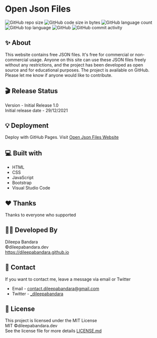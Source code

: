 # Open Json Files

![GitHub repo size](https://img.shields.io/github/repo-size/dileepabandara/openjsonfiles?color=red&label=repository%20size)
![GitHub code size in bytes](https://img.shields.io/github/languages/code-size/dileepabandara/openjsonfiles?color=red)
![GitHub language count](https://img.shields.io/github/languages/count/dileepabandara/openjsonfiles)
![GitHub top language](https://img.shields.io/github/languages/top/dileepabandara/openjsonfiles)
![GitHub](https://img.shields.io/github/license/dileepabandara/openjsonfiles?color=yellow)
![GitHub commit activity](https://img.shields.io/github/commit-activity/m/dileepabandara/openjsonfiles?color=brightgreen&label=commits)

## ✨ About

This website contains free JSON files. It's free for commercial or non-commercial usage. Anyone on this site can use these JSON files freely without any restrictions, and the project has been developed as open source and for educational purposes. The project is available on GitHub. Please let me know if anyone would like to contribute.

## 🎬 Release Status

Version - Initial Release 1.0  
Initial release date - 29/12/2021

## 💡 Deployment

Deploy with GitHub Pages. Visit [Open Json Files Website](https://dileepabandara.github.io/openjsonfiles//)

## 💻 Built with

- HTML
- CSS
- JavaScript
- Bootstrap
- Visual Studio Code

## ❤️ Thanks

Thanks to everyone who supported

## 👨‍💻 Developed By

Dileepa Bandara  
©dileepabandara.dev  
https://dileepabandara.github.io

## 💬 Contact

If you want to contact me, leave a message via email or Twitter

- Email - <contact.dileepabandara@gmail.com>
- Twitter - [_dileepabandara](https://twitter.com/_dileepabandara)

## 📜 License

This project is licensed under the MIT License  
MIT ©dileepabandara.dev  
See the license file for more details [LICENSE.md](https://github.com/dileepabandara/openjsonfiles/blob/main/LICENSE)
